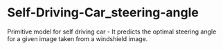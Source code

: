# Self-Driving-Car_steering-angle

Primitive model for self driving car - It predicts the optimal steering angle for a given image taken from a  windshield image.
